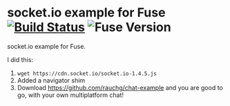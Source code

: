 socket.io example for Fuse [![Build Status](https://travis-ci.org/bolav/fuse-example-using-socketio.svg?branch=master)](https://travis-ci.org/bolav/fuse-example-using-socketio) ![Fuse Version](http://fuse-version.herokuapp.com/?repo=https://github.com/bolav/fuse-example-using-socketio)
==========================

socket.io example for Fuse.

I did this:

1. `wget https://cdn.socket.io/socket.io-1.4.5.js`
2. Added a navigator shim
3. Download https://github.com/rauchg/chat-example and you are good to go, with your own multiplatform chat!